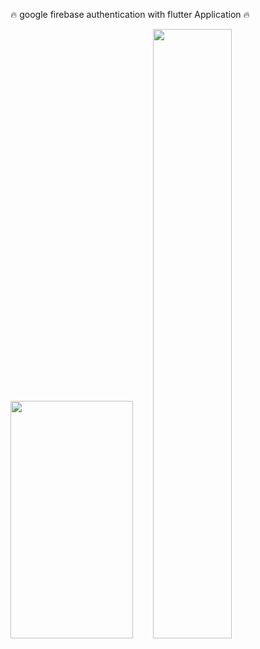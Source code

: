 🔥 google firebase authentication with flutter Application 🔥

<p float="left">
  <img src="https://user-images.githubusercontent.com/67319636/114214287-511a0e80-998e-11eb-8745-a1984573b9c3.png" width="196" height="380">
  &nbsp;&nbsp;&nbsp;&nbsp;&nbsp;&nbsp;
  <img src="https://user-images.githubusercontent.com/67319636/114214385-73ac2780-998e-11eb-9ce3-5f570b0e200a.png" width="50%" height="50%">
</p>

